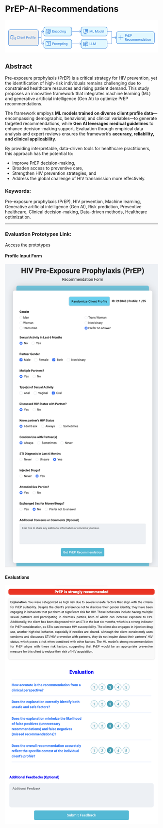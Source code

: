# PrEP-AI-Recommendations
![My Local Image](/images/framework.png)

## Abstract
Pre-exposure prophylaxis (PrEP) is a critical strategy for HIV prevention, yet the identification of high-risk individuals remains challenging due to constrained healthcare resources and rising patient demand. This study proposes an innovative framework that integrates machine learning (ML) and generative artificial intelligence (Gen AI) to optimize PrEP recommendations. 

The framework employs **ML models trained on diverse client profile data**—encompassing demographic, behavioral, and clinical variables—to generate targeted recommendations, while **Gen AI leverages medical guidelines** to enhance decision-making support. Evaluation through empirical data analysis and expert reviews ensures the framework’s **accuracy, reliability, and clinical applicability**.

By providing interpretable, data-driven tools for healthcare practitioners, this approach has the potential to:
- Improve PrEP decision-making,
- Broaden access to preventive care,
- Strengthen HIV prevention strategies, and
- Address the global challenge of HIV transmission more effectively.

### Keywords:
Pre-exposure prophylaxis (PrEP), HIV prevention, Machine learning, Generative artificial intelligence (Gen AI), Risk prediction, Preventive healthcare, Clinical decision-making, Data-driven methods, Healthcare optimization.

---

### Evaluation Prototypes Link: 
[Access the prototypes](http://202.80.238.234:23380/)
#### Profile Input Form
![My Local Image](/images/prototype.png)
#### Evaluations
![My Local Image](/images/profileevaluation.png)

